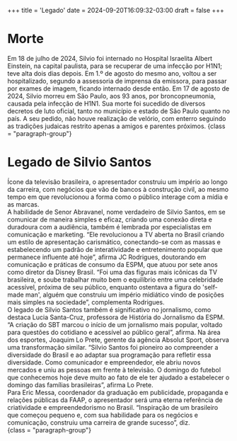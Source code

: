 +++
title = 'Legado'
date = 2024-09-20T16:09:32-03:00
draft = false
+++

# **Morte**

Em 18 de julho de 2024, Silvio foi internado no Hospital Israelita Albert Einstein, na capital paulista, para se recuperar de uma infecção por H1N1; teve alta dois dias depois. Em 1.º de agosto do mesmo ano, voltou a ser hospitalizado, segundo a assessoria de imprensa da emissora, para passar por exames de imagem, ficando internado desde então. Em 17 de agosto de 2024, Silvio morreu em São Paulo, aos 93 anos, por broncopneumonia, causada pela infecção de H1N1. Sua morte foi sucedido de diversos decretos de luto oficial, tanto no município e estado de São Paulo quanto no país. A seu pedido, não houve realização de velório, com enterro seguindo as tradições judaicas restrito apenas a amigos e parentes próximos.
{class = "paragraph-group"}

# **Legado de Silvio Santos**

Ícone da televisão brasileira, o apresentador construiu um império ao longo da carreira, com negócios que vão de bancos à construção civil, ao mesmo tempo em que revolucionou a forma como o público interage com a mídia e as marcas.  
A habilidade de Senor Abravanel, nome verdadeiro de Silvio Santos, em se comunicar de maneira simples e eficaz, criando uma conexão direta e duradoura com a audiência, também é lembrada por especialistas em comunicação e marketing. “Ele revolucionou a TV aberta no Brasil criando um estilo de apresentação carismático, conectando-se com as massas e estabelecendo um padrão de interatividade e entretenimento popular que permanece influente até hoje”, afirma JC Rodrigues, doutorando em comunicação e práticas de consumo da ESPM, que atuou por sete anos como diretor da Disney Brasil. “Foi uma das figuras mais icônicas da TV brasileira, e soube trabalhar muito bem o equilíbrio entre uma celebridade acessível, próxima de seu público, enquanto ostentava a figura do 'self-made man', alguém que construiu um império midiático vindo de posições mais simples na sociedade”, complementa Rodrigues.  
O legado de Silvio Santos também é significativo no jornalismo, como destaca Lucia Santa-Cruz, professora de História do Jornalismo da ESPM. “A criação do SBT marcou o início de um jornalismo mais popular, voltado para questões do cotidiano e acessível ao público geral”, afirma. Na área dos esportes, Joaquim Lo Prete, gerente da agência Absolut Sport, observa uma transformação similar. “Silvio Santos foi pioneiro ao compreender a diversidade do Brasil e ao adaptar sua programação para refletir essa diversidade. Como comunicador e empreendedor, ele abriu novos mercados e uniu as pessoas em frente à televisão. O domingo do futebol que conhecemos hoje deve muito ao fato de ele ter ajudado a estabelecer o domingo das famílias brasileiras”, afirma Lo Prete.  
Para Eric Messa, coordenador da graduação em publicidade, propaganda e relações públicas da FAAP, o apresentador será uma eterna referência de criatividade e empreendedorismo no Brasil. “Inspiração de um brasileiro que começou pequeno e, com sua habilidade para os negócios e comunicação, construiu uma carreira de grande sucesso”, diz.  
{class = "paragraph-group"}